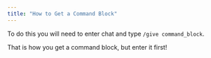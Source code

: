 ```yaml
---
title: "How to Get a Command Block"
---
```


To do this you will need to enter chat and type `/give command_block`.

That is how you get a command block, but enter it first!
